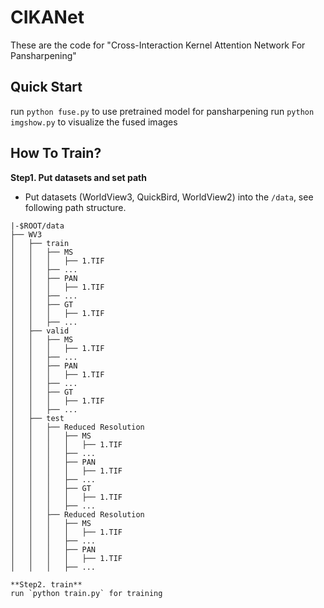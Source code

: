 # CIKANet
These are the code for "Cross-Interaction Kernel Attention Network For Pansharpening"
## Quick Start
run `python fuse.py` to use pretrained model for pansharpening
run `python imgshow.py` to visualize the fused images
## How To Train?
**Step1. Put datasets and set path**
* Put datasets (WorldView3, QuickBird, WorldView2) into the `/data`, see following path structure. 
```
|-$ROOT/data
├── WV3
│   ├── train
│   │   ├── MS
│   │   │   ├── 1.TIF
│   │   ├── ...
│   │   ├── PAN
│   │   │   ├── 1.TIF
│   │   ├── ...
│   │   ├── GT
│   │   │   ├── 1.TIF
│   │   ├── ...
│   ├── valid
│   │   ├── MS
│   │   │   ├── 1.TIF
│   │   ├── ...
│   │   ├── PAN
│   │   │   ├── 1.TIF
│   │   ├── ...
│   │   ├── GT
│   │   │   ├── 1.TIF
│   │   ├── ...
│   ├── test
│   │   ├── Reduced Resolution
│   │   │   ├── MS
│   │   │   │   ├── 1.TIF
│   │   │   ├── ...
│   │   │   ├── PAN
│   │   │   │   ├── 1.TIF
│   │   │   ├── ...
│   │   │   ├── GT
│   │   │   │   ├── 1.TIF
│   │   │   ├── ...
│   │   ├── Reduced Resolution
│   │   │   ├── MS
│   │   │   │   ├── 1.TIF
│   │   │   ├── ...
│   │   │   ├── PAN
│   │   │   │   ├── 1.TIF
│   │   │   ├── ...

**Step2. train**
run `python train.py` for training

